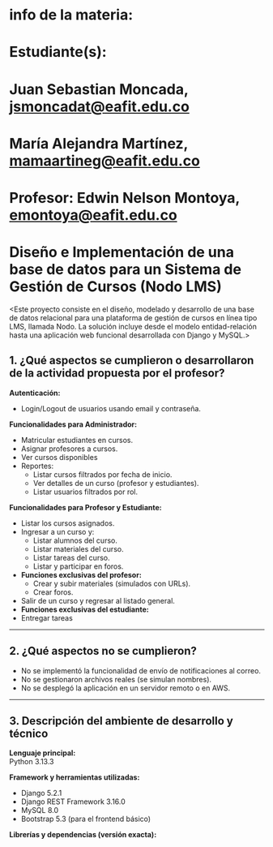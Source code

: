 # info de la materia: <ST0246> <Base-de-Datos>
#
# Estudiante(s): 
# Juan Sebastian Moncada, jsmoncadat@eafit.edu.co
# María Alejandra Martínez, mamaartineg@eafit.edu.co
#
# Profesor: Edwin Nelson Montoya, emontoya@eafit.edu.co

# Diseño e Implementación de una base de datos para un Sistema de Gestión de Cursos (Nodo LMS)

<Este proyecto consiste en el diseño, modelado y desarrollo de una base de datos relacional para una plataforma de gestión de cursos en línea tipo LMS, llamada Nodo. La solución incluye desde el modelo entidad-relación hasta una aplicación web funcional desarrollada con Django y MySQL.>

## 1. ¿Qué aspectos se cumplieron o desarrollaron de la actividad propuesta por el profesor?

**Autenticación:**
- Login/Logout de usuarios usando email y contraseña.

**Funcionalidades para Administrador:**
- Matricular estudiantes en cursos.
- Asignar profesores a cursos.
- Ver cursos disponibles
- Reportes:
  - Listar cursos filtrados por fecha de inicio.
  - Ver detalles de un curso (profesor y estudiantes).
  - Listar usuarios filtrados por rol.

**Funcionalidades para Profesor y Estudiante:**
- Listar los cursos asignados.
- Ingresar a un curso y:
  - Listar alumnos del curso.
  - Listar materiales del curso.
  - Listar tareas del curso.
  - Listar y participar en foros.
- **Funciones exclusivas del profesor:**
  - Crear y subir materiales (simulados con URLs).
  - Crear foros.
- Salir de un curso y regresar al listado general.
- **Funciones exclusivas del estudiante:**
 - Entregar tareas

---

## 2. ¿Qué aspectos no se cumplieron?

- No se implementó la funcionalidad de envío de notificaciones al correo.
- No se gestionaron archivos reales (se simulan nombres).
- No se desplegó la aplicación en un servidor remoto o en AWS.

---

## 3. Descripción del ambiente de desarrollo y técnico

**Lenguaje principal:**  
Python 3.13.3

**Framework y herramientas utilizadas:**  
- Django 5.2.1  
- Django REST Framework 3.16.0  
- MySQL 8.0  
- Bootstrap 5.3 (para el frontend básico)

**Librerías y dependencias (versión exacta):**
